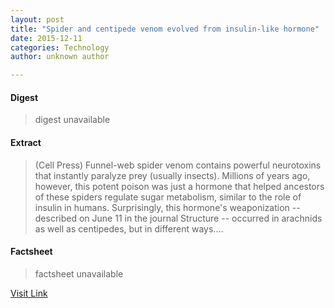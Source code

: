 ```yaml
---
layout: post
title: "Spider and centipede venom evolved from insulin-like hormone"
date: 2015-12-11
categories: Technology
author: unknown author

---
```



#### Digest
>digest unavailable

#### Extract
>(Cell Press) Funnel-web spider venom contains powerful neurotoxins that instantly paralyze prey (usually insects). Millions of years ago, however, this potent poison was just a hormone that helped ancestors of these spiders regulate sugar metabolism, similar to the role of insulin in humans. Surprisingly, this hormone's weaponization -- described on June 11 in the journal Structure -- occurred in arachnids as well as centipedes, but in different ways....

#### Factsheet
>factsheet unavailable

[Visit Link](http://www.eurekalert.org/pub_releases/2015-06/cp-sac060915.php)


